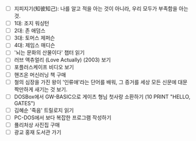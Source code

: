 - [ ] 지피지기(知彼知己): 나를 알고 적을 아는 것이 아니라, 우리 모두가 부족함을 아는 것.
- [ ] 1대: 조지 워싱턴
- [ ] 2대: 존 애덤스
- [ ] 3대: 토머스 제퍼슨
- [ ] 4대: 제임스 매디슨
- [ ] '뇌는 문화의 산물이다' 챕터 읽기
- [ ] 러브 액츄얼리 (Love Actually) (2003) 보기
- [ ] 포플러스케이프 비디오 보기
- [ ] 핸즈온 머신러닝 책 구매
- [ ] 철의 심장을 가진 왕이 '인류애'라는 단어를 배워, 그 증거를 세상 모든 신문에 대문짝만하게 새기는 것 보기.
- [ ] DOSBox에서 GW-BASIC으로 게이츠 형님 첫사랑 소환하기 (10 PRINT "HELLO, GATES")
- [ ] 김혜순 '죽음' 트릴로지 읽기
- [ ] PC-DOS에서 보다 복잡한 프로그램 작성하기
- [ ] 퓰리처상 사진집 구매
- [ ] 광교 홍재 도서관 가기
